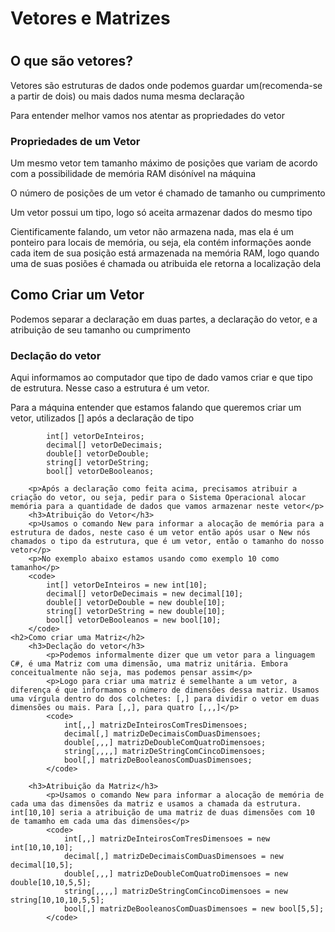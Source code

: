 <h1>Vetores e Matrizes<h1>
    <h2>O que são vetores?</h2>
        <p>Vetores são estruturas de dados onde podemos guardar um(recomenda-se a partir de dois) ou mais dados numa mesma declaração</p>
        <p>Para entender melhor vamos nos atentar as propriedades do vetor</p>
        <h3>Propriedades de um Vetor</h3>
        <p>Um mesmo vetor tem tamanho máximo de posições que variam de acordo com a possibilidade de memória RAM disónível na máquina</p>
        <p>O número de posições de um vetor é chamado de tamanho ou cumprimento</p>
        <p>Um vetor possui um tipo, logo só aceita armazenar dados do mesmo tipo</p>
        <p>Cientificamente falando, um vetor não armazena nada, mas ela é um ponteiro para locais de memória, ou seja, ela contém informações aonde cada item de sua posição está armazenada na memória RAM, logo quando uma de suas posiões é chamada ou atribuida ele retorna a localização dela</p>
        <h2>Como Criar um Vetor</h2>
        <p>Podemos separar a declaração em duas partes, a declaração do vetor, e a atribuição de seu tamanho ou cumprimento</p>
        <h3>Declação do vetor</h3>
        <p>Aqui informamos ao computador que tipo de dado vamos criar e que tipo de estrutura. Nesse caso a estrutura é um vetor.</p>
        <p>Para a máquina entender que estamos falando que queremos criar um vetor, utilizados [] após a declaração de tipo</p>
        
            int[] vetorDeInteiros;
            decimal[] vetorDeDecimais;
            double[] vetorDeDouble;
            string[] vetorDeString;
            bool[] vetorDeBooleanos;
       
        <p>Após a declaração como feita acima, precisamos atribuir a criação do vetor, ou seja, pedir para o Sistema Operacional alocar memória para a quantidade de dados que vamos armazenar neste vetor</p>
        <h3>Atribuição do Vetor</h3>
        <p>Usamos o comando New para informar a alocação de memória para a estrutura de dados, neste caso é um vetor então após usar o New nós chamados o tipo da estrutura, que é um vetor, então o tamanho do nosso vetor</p>
        <p>No exemplo abaixo estamos usando como exemplo 10 como tamanho</p>
        <code>
            int[] vetorDeInteiros = new int[10];
            decimal[] vetorDeDecimais = new decimal[10];
            double[] vetorDeDouble = new double[10];
            string[] vetorDeString = new double[10];
            bool[] vetorDeBooleanos = new bool[10];
        </code>
    <h2>Como criar uma Matriz</h2>
        <h3>Declação do vetor</h3>
            <p>Podemos informalmente dizer que um vetor para a linguagem C#, é uma Matriz com uma dimensão, uma matriz unitária. Embora conceitualmente não seja, mas podemos pensar assim</p>
            <p>Logo para criar uma matriz é semelhante a um vetor, a diferença é que informamos o número de dimensões dessa matriz. Usamos uma vírgula dentro do dos colchetes: [,] para dividir o vetor em duas dimensões ou mais. Para [,,], para quatro [,,,]</p>
            <code>
                int[,,] matrizDeInteirosComTresDimensoes;
                decimal[,] matrizDeDecimaisComDuasDimensoes;
                double[,,,] matrizDeDoubleComQuatroDimensoes;
                string[,,,,] matrizDeStringComCincoDimensoes;
                bool[,] matrizDeBooleanosComDuasDimensoes;
            </code>
         
        <h3>Atribuição da Matriz</h3>
            <p>Usamos o comando New para informar a alocação de memória de cada uma das dimensões da matriz e usamos a chamada da estrutura. int[10,10] seria a atribuição de uma matriz de duas dimensões com 10 de tamamho em cada uma das dimensões</p>
            <code>
                int[,,] matrizDeInteirosComTresDimensoes = new int[10,10,10];
                decimal[,] matrizDeDecimaisComDuasDimensoes = new decimal[10,5];
                double[,,,] matrizDeDoubleComQuatroDimensoes = new double[10,10,5,5];
                string[,,,,] matrizDeStringComCincoDimensoes = new string[10,10,10,5,5];
                bool[,] matrizDeBooleanosComDuasDimensoes = new bool[5,5];
            </code>
